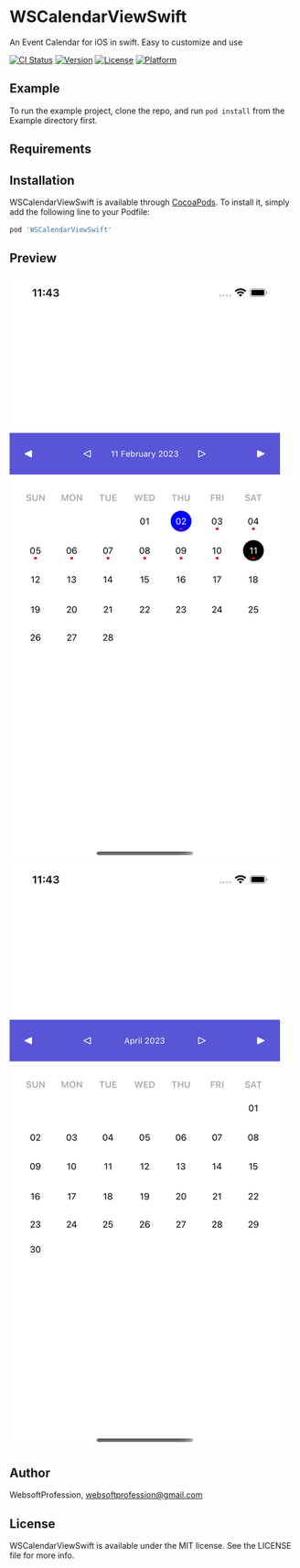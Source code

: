 # WSCalendarViewSwift

An Event Calendar for iOS in swift. Easy to customize and use

[![CI Status](https://img.shields.io/travis/WebsoftProfession/WSCalendarViewSwift.svg?style=flat)](https://travis-ci.org/WebsoftProfession/WSCalendarViewSwift)
[![Version](https://img.shields.io/cocoapods/v/WSCalendarViewSwift.svg?style=flat)](https://cocoapods.org/pods/WSCalendarViewSwift)
[![License](https://img.shields.io/cocoapods/l/WSCalendarViewSwift.svg?style=flat)](https://cocoapods.org/pods/WSCalendarViewSwift)
[![Platform](https://img.shields.io/cocoapods/p/WSCalendarViewSwift.svg?style=flat)](https://cocoapods.org/pods/WSCalendarViewSwift)

## Example

To run the example project, clone the repo, and run `pod install` from the Example directory first.

## Requirements

## Installation

WSCalendarViewSwift is available through [CocoaPods](https://cocoapods.org). To install
it, simply add the following line to your Podfile:

```ruby
pod 'WSCalendarViewSwift'
```


## Preview

![Alt text](https://github.com/WebsoftProfession/WSCalendarViewSwift/blob/main/WSCalendar1.png?raw=true "Optional Title")
![Alt text](https://github.com/WebsoftProfession/WSCalendarViewSwift/blob/main/WSCalendar2.png?raw=true "Optional Title")

## Author

WebsoftProfession, websoftprofession@gmail.com

## License

WSCalendarViewSwift is available under the MIT license. See the LICENSE file for more info.
